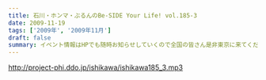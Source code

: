 ```yaml
---
title: 石川・ホンマ・ぶるんのBe-SIDE Your Life! vol.185-3
date: 2009-11-19
tags: ['2009年', '2009年11月']
draft: false
summary: イベント情報はHPでも随時お知らせしていくので全国の皆さん是非東京に来てください～～。NAMAE
---
```


http://project-phi.ddo.jp/ishikawa/ishikawa185_3.mp3
